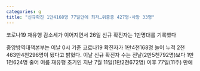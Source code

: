 ```yaml
---
categories: g
title: "신규확진 1만4168명 77일만에 최저…위중증 427명·사망 33명"
---
```

  코로나19 재유행 감소세가 이어지면서 26일 신규 확진자는 1만명대를 기록했다
 
중앙방역대책본부는 이날 0시 기준 코로나19 확진자가 1만4천168명 늘어 누적 2천463만4천296명이 됐다고 밝혔다.
이날 신규 확진자 수는 전날(2만5천792명)보다 1만1천624명 줄어 여름 재유행 초기인 지난 7월 11일(1만2천672명) 이후 77일(11주) 만에 